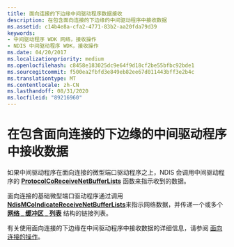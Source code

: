 ```yaml
---
title: 面向连接的下边缘中间驱动程序数据接收
description: 在包含面向连接的下边缘的中间驱动程序中接收数据
ms.assetid: c14b4e8a-cfa2-4771-83b2-aa20fda79d39
keywords:
- 中间驱动程序 WDK 网络，接收操作
- NDIS 中间驱动程序 WDK，接收操作
ms.date: 04/20/2017
ms.localizationpriority: medium
ms.openlocfilehash: c8458e183025dc9e64f9d18cf2be55bfbc92bde1
ms.sourcegitcommit: f500ea2fbfd3e849eb82ee67d011443bff3e2b4c
ms.translationtype: MT
ms.contentlocale: zh-CN
ms.lasthandoff: 08/31/2020
ms.locfileid: "89216960"
---
```

# <a name="receiving-data-in-an-intermediate-driver-with-a-connection-oriented-lower-edge"></a>在包含面向连接的下边缘的中间驱动程序中接收数据





如果中间驱动程序在面向连接的微型端口驱动程序之上，NDIS 会调用中间驱动程序的 [**ProtocolCoReceiveNetBufferLists**](/windows-hardware/drivers/ddi/ndis/nc-ndis-protocol_co_receive_net_buffer_lists) 函数来指示收到的数据。

面向连接的基础微型端口驱动程序通过调用 [**NdisMCoIndicateReceiveNetBufferLists**](/windows-hardware/drivers/ddi/ndis/nf-ndis-ndismcoindicatereceivenetbufferlists)来指示网络数据，并传递一个或多个 [**网络 \_ 缓冲区 \_ 列表**](/windows-hardware/drivers/ddi/ndis/ns-ndis-_net_buffer_list) 结构的链接列表。

有关使用面向连接的下边缘在中间驱动程序中接收数据的详细信息，请参阅 [面向连接的操作](connection-oriented-operations.md)。

 

